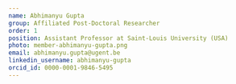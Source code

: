 ```yaml
---
name: Abhimanyu Gupta
group: Affiliated Post-Doctoral Researcher
order: 1
position: Assistant Professor at Saint-Louis University (USA)
photo: member-abhimanyu-gupta.png
email: abhimanyu.gupta@ugent.be
linkedin_username: abhimanyu-gupta
orcid_id: 0000-0001-9846-5495
---
```

